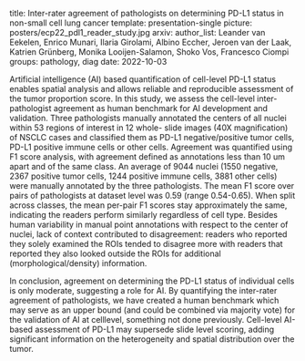 title: Inter-rater agreement of pathologists on determining PD-L1 status in non-small cell lung cancer
template: presentation-single
picture: posters/ecp22_pdl1_reader_study.jpg
arxiv:
author_list: Leander van Eekelen, Enrico Munari, Ilaria Girolami, Albino Eccher, Jeroen van der Laak, Katrien Grünberg, Monika Looijen-Salamon, Shoko Vos, Francesco Ciompi
groups: pathology, diag
date: 2022-10-03

Artificial intelligence (AI) based quantification of cell-level PD-L1 status enables spatial analysis and
allows reliable and reproducible assessment of the tumor proportion score. In this study, we assess the
cell-level inter-pathologist agreement as human benchmark for AI development and validation. Three pathologists manually annotated the centers of all nuclei within 53 regions of interest in 12 whole-
slide images (40X magnification) of NSCLC cases and classified them as PD-L1 negative/positive tumor
cells, PD-L1 positive immune cells or other cells. Agreement was quantified using F1 score analysis,
with agreement defined as annotations less than 10 um apart and of the same class. An average of 9044 nuclei (1550 negative, 2367 positive tumor cells, 1244 positive immune cells, 3881
other cells) were manually annotated by the three pathologists. The mean F1 score over pairs of
pathologists at dataset level was 0.59 (range 0.54-0.65). When split across classes, the mean per-pair
F1 scores stay approximately the same, indicating the readers perform similarly regardless of cell type.
Besides human variability in manual point annotations with respect to the center of nuclei, lack of
context contributed to disagreement: readers who reported they solely examined the ROIs tended to
disagree more with readers that reported they also looked outside the ROIs for additional
(morphological/density) information.

In conclusion, agreement on determining the PD-L1 status of individual cells is only moderate, suggesting a role for
AI. By quantifying the inter-rater agreement of pathologists, we have created a human benchmark which
may serve as an upper bound (and could be combined via majority vote) for the validation of AI at celllevel, something not done previously. Cell-level AI-based assessment of PD-L1 may supersede slide
level scoring, adding significant information on the heterogeneity and spatial distribution over the tumor.
